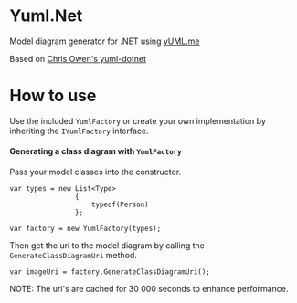 Yuml.Net
========

Model diagram generator for .NET using [yUML.me](http://yUML.me)

Based on [Chris Owen's yuml-dotnet](https://github.com/chrisjowen/yuml-dotnet)

# How to use
Use the included `YumlFactory` or create your own implementation by inheriting the `IYumlFactory` interface.

#### Generating a class diagram with `YumlFactory` 
Pass your model classes into the constructor.

    var types = new List<Type>
                    {
                        typeof(Person)
                    };

    var factory = new YumlFactory(types);
    
Then get the uri to the model diagram by calling the `GenerateClassDiagramUri` method.

    var imageUri = factory.GenerateClassDiagramUri();
    
NOTE: The uri's are cached for 30 000 seconds to enhance performance.
